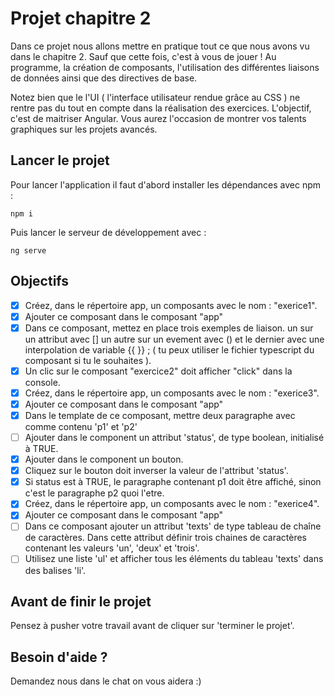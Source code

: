 # Projet chapitre 2

Dans ce projet nous allons mettre en pratique tout ce que nous avons vu dans le chapitre 2. Sauf que cette fois, c'est à vous de jouer ! Au programme, la création de composants, l'utilisation des différentes liaisons de données ainsi que des directives de base.

Notez bien que le l'UI ( l'interface utilisateur rendue grâce au CSS ) ne rentre pas du tout en compte dans la réalisation des exercices. L'objectif, c'est de maitriser Angular. Vous aurez l'occasion de montrer vos talents graphiques sur les projets avancés.

## Lancer le projet

Pour lancer l'application il faut d'abord installer les dépendances avec npm :

`npm i`

Puis lancer le serveur de développement avec :

`ng serve`

## Objectifs

- [x] Créez, dans le répertoire app, un composants avec le nom : "exerice1".
- [x] Ajouter ce composant dans le composant "app"
- [x] Dans ce composant, mettez en place trois exemples de liaison. un sur un attribut avec [] un autre sur un evement avec () et le dernier avec une interpolation de variable {{ }} ; ( tu peux utiliser le fichier typescript du composant si tu le souhaites ).
- [x] Un clic sur le composant "exercice2" doit afficher "click" dans la console.
- [x] Créez, dans le répertoire app, un composants avec le nom : "exerice3".
- [x] Ajouter ce composant dans le composant "app"
- [x] Dans le template de ce composant, mettre deux paragraphe avec comme contenu 'p1' et 'p2'
- [ ] Ajouter dans le component un attribut 'status', de type boolean, initialisé à TRUE.
- [x] Ajouter dans le component un bouton.
- [x] Cliquez sur le bouton doit inverser la valeur de l'attribut 'status'.
- [x] Si status est à TRUE, le paragraphe contenant p1 doit être affiché, sinon c'est le paragraphe p2 quoi l'etre.
- [x] Créez, dans le répertoire app, un composants avec le nom : "exerice4".
- [x] Ajouter ce composant dans le composant "app"
- [ ] Dans ce composant ajouter un attribut 'texts' de type tableau de chaîne de caractères. Dans cette attribut définir trois chaines de caractères contenant les valeurs 'un', 'deux' et 'trois'.
- [ ] Utilisez une liste 'ul' et afficher tous les éléments du tableau 'texts' dans des balises 'li'.

## Avant de finir le projet

Pensez à pusher votre travail avant de cliquer sur 'terminer le projet'.

## Besoin d'aide ?

Demandez nous dans le chat on vous aidera :)

